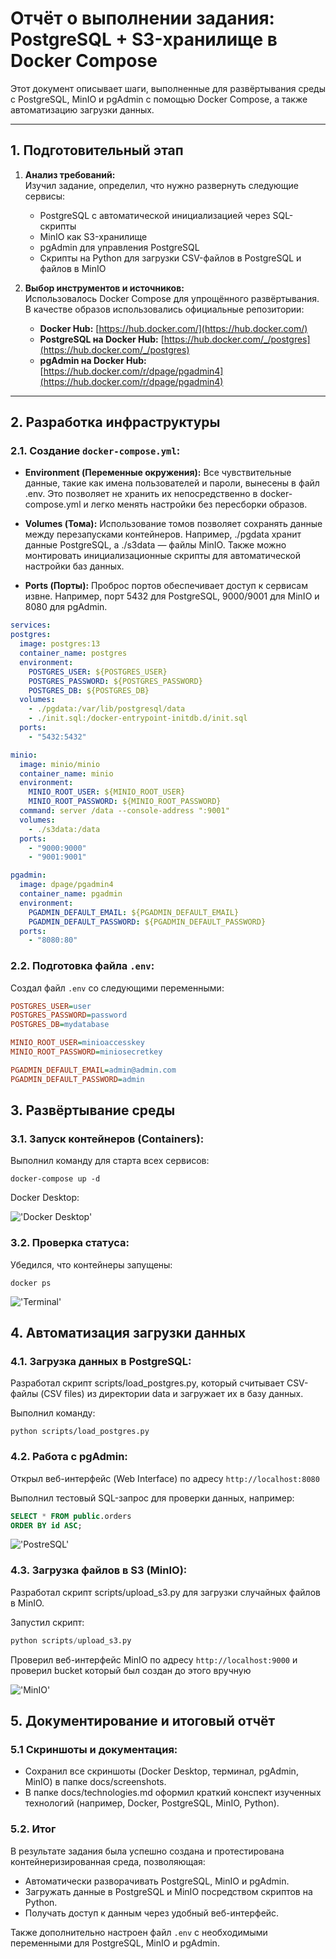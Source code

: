 # Отчёт о выполнении задания: PostgreSQL + S3-хранилище в Docker Compose

Этот документ описывает шаги, выполненные для развёртывания среды с PostgreSQL, MinIO и pgAdmin с помощью Docker Compose, а также автоматизацию загрузки данных.

---

## 1. Подготовительный этап

1. **Анализ требований:**  
   Изучил задание, определил, что нужно развернуть следующие сервисы:  
   - PostgreSQL с автоматической инициализацией через SQL-скрипты  
   - MinIO как S3-хранилище  
   - pgAdmin для управления PostgreSQL  
   - Скрипты на Python для загрузки CSV-файлов в PostgreSQL и файлов в MinIO

2. **Выбор инструментов и источников:**  
   Использовалось Docker Compose для упрощённого развёртывания. В качестве образов использовались официальные репозитории:
   - **Docker Hub:** [https://hub.docker.com/](https://hub.docker.com/)
   - **PostgreSQL на Docker Hub:** [https://hub.docker.com/_/postgres](https://hub.docker.com/_/postgres)
   - **pgAdmin на Docker Hub:** [https://hub.docker.com/r/dpage/pgadmin4](https://hub.docker.com/r/dpage/pgadmin4)

---

## 2. Разработка инфраструктуры

###  2.1. **Создание `docker-compose.yml`:** 
   
   - **Environment (Переменные окружения):** Все чувствительные данные, такие как имена пользователей и пароли, вынесены в файл .env. Это позволяет не хранить их непосредственно в docker-compose.yml и легко менять настройки без пересборки образов.
  
   - **Volumes (Тома):** Использование томов позволяет сохранять данные между перезапусками контейнеров. Например, ./pgdata хранит данные PostgreSQL, а ./s3data — файлы MinIO. Также можно монтировать инициализационные скрипты для автоматической настройки баз данных.
  
   - **Ports (Порты):**
    Проброс портов обеспечивает доступ к сервисам извне. Например, порт 5432 для PostgreSQL, 9000/9001 для MinIO и 8080 для pgAdmin.
  
  ```yml
  services:
  postgres:
    image: postgres:13                
    container_name: postgres           
    environment:
      POSTGRES_USER: ${POSTGRES_USER}  
      POSTGRES_PASSWORD: ${POSTGRES_PASSWORD}  
      POSTGRES_DB: ${POSTGRES_DB}      
    volumes:
      - ./pgdata:/var/lib/postgresql/data  
      - ./init.sql:/docker-entrypoint-initdb.d/init.sql 
    ports:
      - "5432:5432"

  minio:
    image: minio/minio
    container_name: minio
    environment:
      MINIO_ROOT_USER: ${MINIO_ROOT_USER}    
      MINIO_ROOT_PASSWORD: ${MINIO_ROOT_PASSWORD}  
    command: server /data --console-address ":9001"  
    volumes:
      - ./s3data:/data              
    ports:
      - "9000:9000"                 
      - "9001:9001"                 

  pgadmin:
    image: dpage/pgadmin4            
    container_name: pgadmin           
    environment:
      PGADMIN_DEFAULT_EMAIL: ${PGADMIN_DEFAULT_EMAIL}  
      PGADMIN_DEFAULT_PASSWORD: ${PGADMIN_DEFAULT_PASSWORD}  
    ports:
      - "8080:80"              
```
### 2.2. **Подготовка файла `.env`:**  
Создал файл `.env` со следующими переменными:
   ```ini
   POSTGRES_USER=user
   POSTGRES_PASSWORD=password
   POSTGRES_DB=mydatabase

   MINIO_ROOT_USER=minioaccesskey
   MINIO_ROOT_PASSWORD=miniosecretkey

   PGADMIN_DEFAULT_EMAIL=admin@admin.com
   PGADMIN_DEFAULT_PASSWORD=admin
   ```
## 3. Развёртывание среды
### 3.1. Запуск контейнеров (Containers):
   
Выполнил команду для старта всех сервисов:
```console
docker-compose up -d
```
Docker Desktop:

!['Docker Desktop'](/docs/screenshots/docker.jpg)
### 3.2. Проверка статуса:
Убедился, что контейнеры запущены:
```console
docker ps
```
!['Terminal'](/docs/screenshots/terminal.jpg)

## 4. Автоматизация загрузки данных
### 4.1. Загрузка данных в PostgreSQL:
Разработал скрипт scripts/load_postgres.py, который считывает CSV-файлы (CSV files) из директории data и загружает их в базу данных.

Выполнил команду:
```console
python scripts/load_postgres.py
```
### 4.2. Работа с pgAdmin:
Открыл веб-интерфейс (Web Interface) по адресу `http://localhost:8080`

Выполнил тестовый SQL-запрос для проверки данных, например:
```sql
SELECT * FROM public.orders
ORDER BY id ASC;
```
!['PostreSQL'](/docs/screenshots/pgadmin-orders.jpg)

### 4.3. Загрузка файлов в S3 (MinIO):

Разработал скрипт scripts/upload_s3.py для загрузки случайных файлов в MinIO.

Запустил скрипт:
```python
python scripts/upload_s3.py
```
Проверил веб-интерфейс MinIO по адресу `http://localhost:9000` и проверил bucket который был создан до этого вручную 

!['MinIO'](/docs/screenshots/minio.jpg)

## 5. Документирование и итоговый отчёт

### 5.1 Скриншоты и документация:
- Сохранил все скриншоты (Docker Desktop, терминал, pgAdmin, MinIO) в папке docs/screenshots.
- В папке docs/technologies.md оформил краткий конспект изученных технологий (например, Docker, PostgreSQL, MinIO, Python).
### 5.2. Итог
В результате задания была успешно создана и протестирована контейнеризированная среда, позволяющая:

- Автоматически разворачивать PostgreSQL, MinIO и pgAdmin.
- Загружать данные в PostgreSQL и MinIO посредством скриптов на Python.
- Получать доступ к данным через удобный веб-интерфейс.

Также дополнительно настроен файл `.env` с необходимыми переменными для PostgreSQL, MinIO и pgAdmin.













